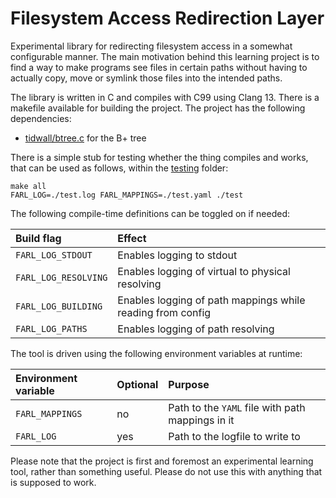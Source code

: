 # Filesystem Access Redirection Layer

Experimental library for redirecting filesystem access in a somewhat configurable manner. The main motivation behind this learning project is to find a way to make programs see files in certain paths without having to actually copy, move or symlink those files into the intended paths.

The library is written in C and compiles with C99 using Clang 13. There is a makefile available for building the project. The project has the following dependencies:

* [tidwall/btree.c](https://github.com/tidwall/btree.c) for the B+ tree

There is a simple stub for testing whether the thing compiles and works, that can be used as follows, within the [testing](./testing) folder:

    make all
    FARL_LOG=./test.log FARL_MAPPINGS=./test.yaml ./test

The following compile-time definitions can be toggled on if needed:

| Build flag           | Effect                                                     |
|:---------------------|:-----------------------------------------------------------|
| `FARL_LOG_STDOUT`    | Enables logging to stdout                                  |
| `FARL_LOG_RESOLVING` | Enables logging of virtual to physical resolving           |
| `FARL_LOG_BUILDING`  | Enables logging of path mappings while reading from config |
| `FARL_LOG_PATHS`     | Enables logging of path resolving                          |

The tool is driven using the following environment variables at runtime:

| Environment variable | Optional | Purpose                                          |
|:---------------------|:---------|:-------------------------------------------------|
| `FARL_MAPPINGS`      | no       | Path to the `YAML` file with path mappings in it |
| `FARL_LOG`           | yes      | Path to the logfile to write to                  |

Please note that the project is first and foremost an experimental learning tool, rather than something useful. Please do not use this with anything that is supposed to work.
